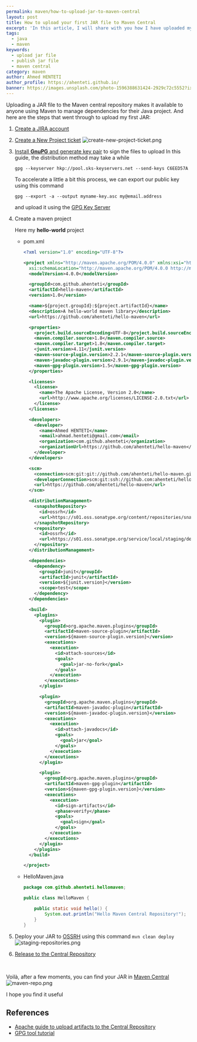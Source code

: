 ```yaml
---
permalink: maven/how-to-upload-jar-to-maven-central
layout: post
title: How to upload your first JAR file to Maven Central
excerpt: 'In this article, I will share with you how I have uploaded my first JAR file to Maven Central'
tags:
  - java
  - maven
keywords:
  - upload jar file
  - publish jar file
  - maven central
category: maven
author: Ahmed HENTETI
author_profile: https://ahenteti.github.io/
banner: https://images.unsplash.com/photo-1596388631424-2929c72c5552?ixid=MXwxMjA3fDB8MHxwaG90by1wYWdlfHx8fGVufDB8fHw%3D&ixlib=rb-1.2.1&auto=format&fit=crop&w=1050&q=80
---
```


Uploading a JAR file to the Maven central repository makes it available to anyone using Maven to manage dependencies for their Java project.
And here are the steps that went through to upload my first JAR:

1. [Create a JIRA account](https://issues.sonatype.org/secure/Signup!default.jspa)
2. [Create a New Project ticket](https://issues.sonatype.org/secure/CreateIssue.jspa?issuetype=21&pid=10134)
   ![create-new-project-ticket.png](/assets/how-to-upload-jar-to-maven-central/create-new-project-ticket.png)

3. [Install **GnuPG** and generate key pair](https://central.sonatype.org/pages/working-with-pgp-signatures.html) to sign the files to upload
   In this guide, the distribution method may take a while

   ```
   gpg --keyserver hkp://pool.sks-keyservers.net --send-keys C6EED57A
   ```

   To accelerate a little a bit this process, we can export our public key using this command

   ```
   gpg --export -a --output myname-key.asc my@email.address
   ```

   and upload it using the [GPG Key Server](https://keyserver.ubuntu.com/)

4. Create a maven project

   Here my **hello-world** project

   <p class="code-tabs"></p>

   - pom.xml

     ```xml
     <?xml version="1.0" encoding="UTF-8"?>

     <project xmlns="http://maven.apache.org/POM/4.0.0" xmlns:xsi="http://www.w3.org/2001/XMLSchema-instance"
       xsi:schemaLocation="http://maven.apache.org/POM/4.0.0 http://maven.apache.org/xsd/maven-4.0.0.xsd">
       <modelVersion>4.0.0</modelVersion>

       <groupId>com.github.ahenteti</groupId>
       <artifactId>hello-maven</artifactId>
       <version>1.0</version>

       <name>${project.groupId}:${project.artifactId}</name>
       <description>A hello-world maven library</description>
       <url>https://github.com/ahenteti/hello-maven</url>

       <properties>
         <project.build.sourceEncoding>UTF-8</project.build.sourceEncoding>
         <maven.compiler.source>1.8</maven.compiler.source>
         <maven.compiler.target>1.8</maven.compiler.target>
         <junit.version>4.11</junit.version>
         <maven-source-plugin.version>2.2.1</maven-source-plugin.version>
         <maven-javadoc-plugin.version>2.9.1</maven-javadoc-plugin.version>
         <maven-gpg-plugin.version>1.5</maven-gpg-plugin.version>
       </properties>

       <licenses>
         <license>
           <name>The Apache License, Version 2.0</name>
           <url>http://www.apache.org/licenses/LICENSE-2.0.txt</url>
         </license>
       </licenses>

       <developers>
         <developer>
           <name>Ahmed HENTETI</name>
           <email>ahmad.henteti@gmail.com</email>
           <organization>com.github.ahenteti</organization>
           <organizationUrl>https://github.com/ahenteti/hello-maven</organizationUrl>
         </developer>
       </developers>

       <scm>
         <connection>scm:git:git://github.com/ahenteti/hello-maven.git</connection>
         <developerConnection>scm:git:ssh://github.com:ahenteti/hello-maven.git</developerConnection>
         <url>https://github.com/ahenteti/hello-maven</url>
       </scm>

       <distributionManagement>
         <snapshotRepository>
           <id>ossrh</id>
           <url>https://s01.oss.sonatype.org/content/repositories/snapshots</url>
         </snapshotRepository>
         <repository>
           <id>ossrh</id>
           <url>https://s01.oss.sonatype.org/service/local/staging/deploy/maven2</url>
         </repository>
       </distributionManagement>

       <dependencies>
         <dependency>
           <groupId>junit</groupId>
           <artifactId>junit</artifactId>
           <version>${junit.version}</version>
           <scope>test</scope>
         </dependency>
       </dependencies>

       <build>
         <plugins>
           <plugin>
             <groupId>org.apache.maven.plugins</groupId>
             <artifactId>maven-source-plugin</artifactId>
             <version>${maven-source-plugin.version}</version>
             <executions>
               <execution>
                 <id>attach-sources</id>
                 <goals>
                   <goal>jar-no-fork</goal>
                 </goals>
               </execution>
             </executions>
           </plugin>

           <plugin>
             <groupId>org.apache.maven.plugins</groupId>
             <artifactId>maven-javadoc-plugin</artifactId>
             <version>${maven-javadoc-plugin.version}</version>
             <executions>
               <execution>
                 <id>attach-javadocs</id>
                 <goals>
                   <goal>jar</goal>
                 </goals>
               </execution>
             </executions>
           </plugin>

           <plugin>
             <groupId>org.apache.maven.plugins</groupId>
             <artifactId>maven-gpg-plugin</artifactId>
             <version>${maven-gpg-plugin.version}</version>
             <executions>
               <execution>
                 <id>sign-artifacts</id>
                 <phase>verify</phase>
                 <goals>
                   <goal>sign</goal>
                 </goals>
               </execution>
             </executions>
           </plugin>
         </plugins>
       </build>

     </project>
     ```

   - HelloMaven.java

     ```java
     package com.github.ahenteti.hellomaven;

     public class HelloMaven {

         public static void hello() {
             System.out.println("Hello Maven Central Repository!");
         }
     }
     ```

5. Deploy your JAR to [OSSRH](https://s01.oss.sonatype.org/#stagingRepositories) using this command `mvn clean deploy`
   ![staging-repositories.png](/assets/how-to-upload-jar-to-maven-central/staging-repositories.png)

6. [Release to the Central Repository](https://central.sonatype.org/pages/releasing-the-deployment.html)

<br/>

Voilà, after a few moments, you can find your JAR in [Maven Central](https://search.maven.org/)
![maven-repo.png](/assets/how-to-upload-jar-to-maven-central/maven-repo.png)

I hope you find it useful

## References

- [Apache guide to upload artifacts to the Central Repository](https://maven.apache.org/repository/guide-central-repository-upload.html)
- [GPG tool tutorial](https://nsrc.org/workshops/2014/btnog/raw-attachment/wiki/Track3Agenda/2-1-1.pgp-lab.html)
